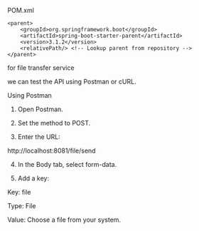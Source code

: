 POM.xml

    <parent>
        <groupId>org.springframework.boot</groupId>
        <artifactId>spring-boot-starter-parent</artifactId>
        <version>3.1.2</version>
        <relativePath/> <!-- Lookup parent from repository -->
    </parent>





for file transfer service 

we can test the API using Postman or cURL.

Using Postman

1. Open Postman.


2. Set the method to POST.


3. Enter the URL:

http://localhost:8081/file/send


4. In the Body tab, select form-data.


5. Add a key:

Key: file

Type: File

Value: Choose a file from your system.

